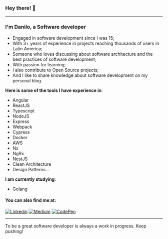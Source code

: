 ### Hey there! :wave:

<hr>

### I'm Danilo, a Software developer

- Engaged in software development since I was 15;
- With 3+ years of experience in projects reaching thousands of users in Latin America;
- Someone who loves discussing about software architecture and the best practices of software development;
- With passion for learning;
- I also contribute to Open Source projects;
- And I like to share knowledge about software development on my personal blog.

**Here is some of the tools I have experience in**: 

- Angular
- ReactJS
- Typescript
- NodeJS
- Express
- Webpack
- Cypress
- Docker
- AWS
- Nx
- NgRx
- NestJS
- Clean Architecture
- Design Patterns...

**I am currently studying**: 

- Golang

#### **You can also find me at:**

[![Linkedin](https://img.shields.io/badge/LinkedIn-blue?style=flat&logo=linkedin&logoColor=white)](https://www.linkedin.com/in/danilolma/)
[![Medium](https://img.shields.io/badge/Medium-black?style=flat&logo=medium&logoColor=white)](https://medium.com/@danlima-dev)
[![CodePen](https://img.shields.io/badge/CodePen-black?style=flat&logo=codepen&logoColor=white)](https://codepen.io/Danilo06)

<hr>

To be a great software developer is always a work in progress. Keep pushing!
